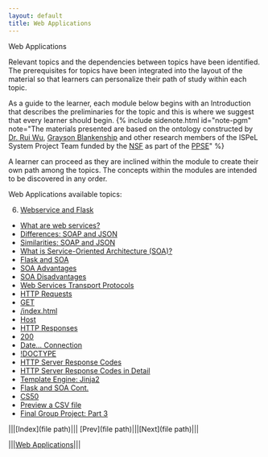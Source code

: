 ```yaml
---
layout: default
title: Web Applications
---
```

<span class="newthought">Web Applications</span>


Relevant topics and the dependencies between topics have been identified. The prerequisites for topics have been integrated into the layout of the material so that learners can personalize their path of study within each topic.  

As a guide to the learner, each module below begins with an Introduction that describes the preliminaries for the topic and this is where we suggest that every learner should begin.  {% include sidenote.html id="note-pgm" note="The materials presented are based on the ontology constructed by [Dr. Rui Wu](http://www.cs.ecu.edu/wu/),  [Grayson Blankenship]() and other research members of the ISPeL System Project Team funded by the [NSF](https://www.nsf.gov) as part of the [PPSE](https://ppse.ecu.edu/)" %}


A learner can proceed as they are inclined within the module to create their own path among the topics.   The concepts within the modules are intended to be discovered in any order.  


Web Applications available topics: 

6. [Webservice and Flask](part1/)
- [What are web services?](part1/#what-are-web-services)
- [Differences: SOAP and JSON](part1/#differences-soap-and-json)
- [Similarities: SOAP and JSON](part1/#similarities-soap-and-json)
- [What is Service-Oriented Architecture (SOA)?](part2/#what-is-service-oriented-architecture-soa)
- [Flask and SOA](part2/#flask-and-soa)
- [SOA Advantages](part3/#what-are-soa-advantages)
- [SOA Disadvantages](part3/#what-are-soa-disadvantages)
- [Web Services Transport Protocols](part4/#web-services-transport-protocols)
- [HTTP Requests](part4/#http-requests)
- [GET](part4/#get)
- [/index.html](part4/#index-html)
- [Host](part4/#host)
- [HTTP Responses](part5/#http-responses)
- [200](part5/#200)
- [Date… Connection](part5/#date-connection)
- [!DOCTYPE](part5/#doctype)
- [HTTP Server Response Codes](part6/#http-server-response-codes)
- [HTTP Server Response Codes in Detail](part6/#http-server-response-codes-in-detail)
- [Template Engine: Jinja2](part7/#template-engine-jinja2)
- [Flask and SOA Cont.](part7/#flask-and-soa)
- [CS50](part7/#cs50)
- [Preview a CSV file](part7/#preview-a-csv-file)
- [Final Group Project: Part 3](part7/#final-group-project-part-3)


<script src="http://d3js.org/d3.v3.min.js"></script>
<script src="script/ontology.js"></script>

<!-- <div id="ontology_div"></div> -->
<!-- <div></div> -->
<body></body>



|||[Index](file path)||| [Prev](file path)|||[Next](file path)|||

|||[Web Applications](../)|||

